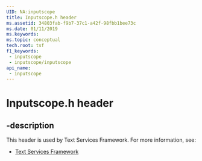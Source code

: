 ```yaml
---
UID: NA:inputscope
title: Inputscope.h header
ms.assetid: 34803fab-f9b7-37c1-a42f-98fbb1bee73c
ms.date: 01/11/2019
ms.keywords: 
ms.topic: conceptual
tech.root: tsf
f1_keywords:
 - inputscope
 - inputscope/inputscope
api_name:
 - inputscope
---
```


# Inputscope.h header


## -description

This header is used by Text Services Framework. For more information, see:

- [Text Services Framework](../_tsf/index.md)

